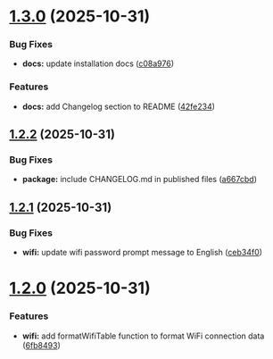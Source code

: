 # [1.3.0](https://github.com/SirMarkus73/network-manager/compare/v1.2.2...v1.3.0) (2025-10-31)


### Bug Fixes

* **docs:** update installation docs ([c08a976](https://github.com/SirMarkus73/network-manager/commit/c08a9768f5585acdafb895c17fa9bafb304f05fe))


### Features

* **docs:** add Changelog section to README ([42fe234](https://github.com/SirMarkus73/network-manager/commit/42fe2345b886ff4b249af0b5065e28b1475dd8cf))

## [1.2.2](https://github.com/SirMarkus73/network-manager/compare/v1.2.1...v1.2.2) (2025-10-31)


### Bug Fixes

* **package:** include CHANGELOG.md in published files ([a667cbd](https://github.com/SirMarkus73/network-manager/commit/a667cbd5494b2f2333c03fe1c67e678f965b6fd2))

## [1.2.1](https://github.com/SirMarkus73/network-manager/compare/v1.2.0...v1.2.1) (2025-10-31)


### Bug Fixes

* **wifi:** update wifi password prompt message to English ([ceb34f0](https://github.com/SirMarkus73/network-manager/commit/ceb34f0e21fb344423a30ff576cee9351dd9f747))

# [1.2.0](https://github.com/SirMarkus73/network-manager/compare/v1.1.0...v1.2.0) (2025-10-31)


### Features

* **wifi:** add formatWifiTable function to format WiFi connection data ([6fb8493](https://github.com/SirMarkus73/network-manager/commit/6fb8493d901a78c47ad830fe58614be3b8e6902c))
